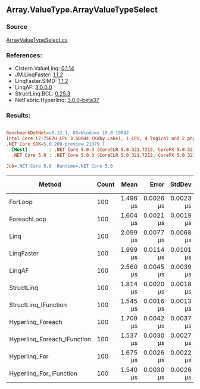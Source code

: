 ﻿## Array.ValueType.ArrayValueTypeSelect

### Source
[ArrayValueTypeSelect.cs](../LinqBenchmarks/Array/ValueType/ArrayValueTypeSelect.cs)

### References:
- Cistern.ValueLinq: [0.1.14](https://www.nuget.org/packages/Cistern.ValueLinq/0.1.14)
- JM.LinqFaster: [1.1.2](https://www.nuget.org/packages/JM.LinqFaster/1.1.2)
- LinqFaster.SIMD: [1.1.2](https://www.nuget.org/packages/LinqFaster.SIMD/1.0.3)
- LinqAF: [3.0.0.0](https://www.nuget.org/packages/LinqAF/3.0.0.0)
- StructLinq.BCL: [0.25.3](https://www.nuget.org/packages/StructLinq.BCL/0.25.3)
- NetFabric.Hyperlinq: [3.0.0-beta37](https://www.nuget.org/packages/NetFabric.Hyperlinq/3.0.0-beta37)

### Results:
``` ini

BenchmarkDotNet=v0.12.1, OS=Windows 10.0.19042
Intel Core i7-7567U CPU 3.50GHz (Kaby Lake), 1 CPU, 4 logical and 2 physical cores
.NET Core SDK=5.0.200-preview.21079.7
  [Host]        : .NET Core 5.0.3 (CoreCLR 5.0.321.7212, CoreFX 5.0.321.7212), X64 RyuJIT
  .NET Core 5.0 : .NET Core 5.0.3 (CoreCLR 5.0.321.7212, CoreFX 5.0.321.7212), X64 RyuJIT

Job=.NET Core 5.0  Runtime=.NET Core 5.0  

```
|                      Method | Count |     Mean |     Error |    StdDev | Ratio |  Gen 0 | Gen 1 | Gen 2 | Allocated |
|---------------------------- |------ |---------:|----------:|----------:|------:|-------:|------:|------:|----------:|
|                     ForLoop |   100 | 1.496 μs | 0.0026 μs | 0.0023 μs |  1.00 |      - |     - |     - |         - |
|                 ForeachLoop |   100 | 1.604 μs | 0.0021 μs | 0.0019 μs |  1.07 |      - |     - |     - |         - |
|                        Linq |   100 | 2.099 μs | 0.0077 μs | 0.0068 μs |  1.40 | 0.0381 |     - |     - |      80 B |
|                  LinqFaster |   100 | 1.999 μs | 0.0114 μs | 0.0101 μs |  1.34 | 1.9226 |     - |     - |    4024 B |
|                      LinqAF |   100 | 2.560 μs | 0.0045 μs | 0.0039 μs |  1.71 |      - |     - |     - |         - |
|                  StructLinq |   100 | 1.814 μs | 0.0020 μs | 0.0018 μs |  1.21 | 0.0153 |     - |     - |      32 B |
|        StructLinq_IFunction |   100 | 1.545 μs | 0.0016 μs | 0.0013 μs |  1.03 |      - |     - |     - |         - |
|           Hyperlinq_Foreach |   100 | 1.709 μs | 0.0042 μs | 0.0037 μs |  1.14 |      - |     - |     - |         - |
| Hyperlinq_Foreach_IFunction |   100 | 1.537 μs | 0.0030 μs | 0.0027 μs |  1.03 |      - |     - |     - |         - |
|               Hyperlinq_For |   100 | 1.675 μs | 0.0026 μs | 0.0022 μs |  1.12 |      - |     - |     - |         - |
|     Hyperlinq_For_IFunction |   100 | 1.540 μs | 0.0030 μs | 0.0026 μs |  1.03 |      - |     - |     - |         - |

